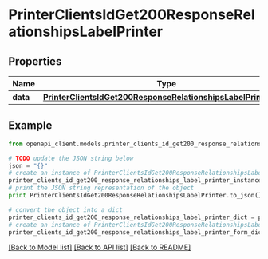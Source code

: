 # PrinterClientsIdGet200ResponseRelationshipsLabelPrinter


## Properties
Name | Type | Description | Notes
------------ | ------------- | ------------- | -------------
**data** | [**PrinterClientsIdGet200ResponseRelationshipsLabelPrinterData**](PrinterClientsIdGet200ResponseRelationshipsLabelPrinterData.md) |  | [optional] 

## Example

```python
from openapi_client.models.printer_clients_id_get200_response_relationships_label_printer import PrinterClientsIdGet200ResponseRelationshipsLabelPrinter

# TODO update the JSON string below
json = "{}"
# create an instance of PrinterClientsIdGet200ResponseRelationshipsLabelPrinter from a JSON string
printer_clients_id_get200_response_relationships_label_printer_instance = PrinterClientsIdGet200ResponseRelationshipsLabelPrinter.from_json(json)
# print the JSON string representation of the object
print PrinterClientsIdGet200ResponseRelationshipsLabelPrinter.to_json()

# convert the object into a dict
printer_clients_id_get200_response_relationships_label_printer_dict = printer_clients_id_get200_response_relationships_label_printer_instance.to_dict()
# create an instance of PrinterClientsIdGet200ResponseRelationshipsLabelPrinter from a dict
printer_clients_id_get200_response_relationships_label_printer_form_dict = printer_clients_id_get200_response_relationships_label_printer.from_dict(printer_clients_id_get200_response_relationships_label_printer_dict)
```
[[Back to Model list]](../README.md#documentation-for-models) [[Back to API list]](../README.md#documentation-for-api-endpoints) [[Back to README]](../README.md)


